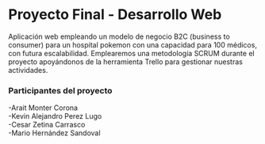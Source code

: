# Proyecto Final - Desarrollo Web
Aplicación web empleando un modelo de negocio B2C (business to consumer) para un hospital pokemon con una capacidad para 100 médicos, con futura escalabilidad. Emplearemos una metodología SCRUM durante el proyecto apoyándonos de la herramienta Trello para gestionar nuestras actividades.
### Participantes del proyecto 
-Arait Monter Corona  
-Kevin Alejandro Perez Lugo   
-Cesar Zetina Carrasco  
-Mario Hernández Sandoval  
